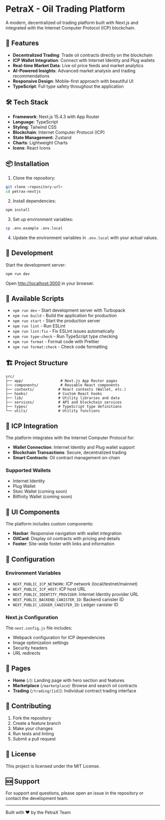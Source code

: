 # PetraX - Oil Trading Platform

A modern, decentralized oil trading platform built with Next.js and integrated with the Internet Computer Protocol (ICP) blockchain.

## 🚀 Features

- **Decentralized Trading**: Trade oil contracts directly on the blockchain
- **ICP Wallet Integration**: Connect with Internet Identity and Plug wallets
- **Real-time Market Data**: Live oil price feeds and market analytics
- **AI-Powered Insights**: Advanced market analysis and trading recommendations
- **Responsive Design**: Mobile-first approach with beautiful UI
- **TypeScript**: Full type safety throughout the application

## 🛠️ Tech Stack

- **Framework**: Next.js 15.4.3 with App Router
- **Language**: TypeScript
- **Styling**: Tailwind CSS
- **Blockchain**: Internet Computer Protocol (ICP)
- **State Management**: Zustand
- **Charts**: Lightweight Charts
- **Icons**: React Icons

## 📦 Installation

1. Clone the repository:
```bash
git clone <repository-url>
cd petrax-nextjs
```

2. Install dependencies:
```bash
npm install
```

3. Set up environment variables:
```bash
cp .env.example .env.local
```

4. Update the environment variables in `.env.local` with your actual values.

## 🚀 Development

Start the development server:

```bash
npm run dev
```

Open [http://localhost:3000](http://localhost:3000) in your browser.

## 📝 Available Scripts

- `npm run dev` - Start development server with Turbopack
- `npm run build` - Build the application for production
- `npm run start` - Start the production server
- `npm run lint` - Run ESLint
- `npm run lint:fix` - Fix ESLint issues automatically
- `npm run type-check` - Run TypeScript type checking
- `npm run format` - Format code with Prettier
- `npm run format:check` - Check code formatting

## 🏗️ Project Structure

```
src/
├── app/                 # Next.js App Router pages
├── components/          # Reusable React components
├── contexts/           # React contexts (Wallet, etc.)
├── hooks/              # Custom React hooks
├── lib/                # Utility libraries and data
├── services/           # API and blockchain services
├── types/              # TypeScript type definitions
└── utils/              # Utility functions
```

## 🔗 ICP Integration

The platform integrates with the Internet Computer Protocol for:

- **Wallet Connection**: Internet Identity and Plug wallet support
- **Blockchain Transactions**: Secure, decentralized trading
- **Smart Contracts**: Oil contract management on-chain

### Supported Wallets

- Internet Identity
- Plug Wallet
- Stoic Wallet (coming soon)
- Bitfinity Wallet (coming soon)

## 🎨 UI Components

The platform includes custom components:

- **Navbar**: Responsive navigation with wallet integration
- **OilCard**: Display oil contracts with pricing and details
- **Footer**: Site-wide footer with links and information

## 🔧 Configuration

### Environment Variables

- `NEXT_PUBLIC_ICP_NETWORK`: ICP network (local/testnet/mainnet)
- `NEXT_PUBLIC_ICP_HOST`: ICP host URL
- `NEXT_PUBLIC_IDENTITY_PROVIDER`: Internet Identity provider URL
- `NEXT_PUBLIC_BACKEND_CANISTER_ID`: Backend canister ID
- `NEXT_PUBLIC_LEDGER_CANISTER_ID`: Ledger canister ID

### Next.js Configuration

The `next.config.js` file includes:

- Webpack configuration for ICP dependencies
- Image optimization settings
- Security headers
- URL redirects

## 📱 Pages

- **Home** (`/`): Landing page with hero section and features
- **Marketplace** (`/marketplace`): Browse and search oil contracts
- **Trading** (`/trading/[id]`): Individual contract trading interface

## 🤝 Contributing

1. Fork the repository
2. Create a feature branch
3. Make your changes
4. Run tests and linting
5. Submit a pull request

## 📄 License

This project is licensed under the MIT License.

## 🆘 Support

For support and questions, please open an issue in the repository or contact the development team.

---

Built with ❤️ by the PetraX Team
